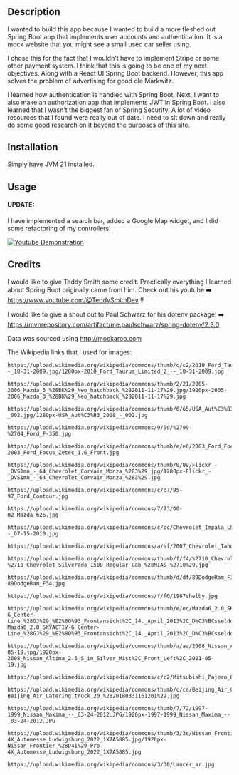 # <Markwitz Automotive>

## Description

I wanted to build this app because I wanted to build a more fleshed out Spring Boot app that implements user accounts
and authentication. It is a mock website that you might see a small used car seller using. 

I chose this for the fact that I wouldn't have to implement Stripe or some other payment system. I think that this is going to be one of my next objectives.
Along with a React UI Spring Boot backend. However, this app solves the problem of advertising for good ole Markwitz. 

I learned how authentication is handled with Spring Boot. Next, I want to also make an authorization app that implements JWT in Spring Boot. I also
learned that I wasn't the biggest fan of Spring Security. A lot of video resources that I found were really out of date.
I need to sit down and really do some good research on it beyond the purposes of this site.

## Installation

Simply have JVM 21 installed.

## Usage

#### UPDATE:

I have implemented a search bar, added a Google Map widget, and I did some refactoring of my controllers!

[![Youtube Demonstration](https://img.youtube.com/vi/vnv0s_8r1yo/0.jpg)]()

## Credits

I would like to give Teddy Smith some credit. Practically everything I learned about Spring Boot originally came from him.
Check out his youtube ➡️ https://www.youtube.com/@TeddySmithDev !!

I would like to give a shout out to Paul Schwarz for his dotenv package! ➡️ https://mvnrepository.com/artifact/me.paulschwarz/spring-dotenv/2.3.0

Data was sourced using http://mockaroo.com

The Wikipedia links that I used for images:
```
https://upload.wikimedia.org/wikipedia/commons/thumb/c/c2/2010_Ford_Taurus_Limited_2_--_10-31-2009.jpg/1280px-2010_Ford_Taurus_Limited_2_--_10-31-2009.jpg

https://upload.wikimedia.org/wikipedia/commons/thumb/2/21/2005-2006_Mazda_3_%28BK%29_Neo_hatchback_%282011-11-17%29.jpg/1920px-2005-2006_Mazda_3_%28BK%29_Neo_hatchback_%282011-11-17%29.jpg

https://upload.wikimedia.org/wikipedia/commons/thumb/6/65/USA_Aut%C3%B3_2008_-_002.jpg/1280px-USA_Aut%C3%B3_2008_-_002.jpg

https://upload.wikimedia.org/wikipedia/commons/9/9d/%2799-%2704_Ford_F-350.jpg

https://upload.wikimedia.org/wikipedia/commons/thumb/e/e6/2003_Ford_Focus_Zetec_1.6_Front.jpg/1920px-2003_Ford_Focus_Zetec_1.6_Front.jpg

https://upload.wikimedia.org/wikipedia/commons/thumb/0/09/Flickr_-_DVS1mn_-_64_Chevrolet_Corvair_Monza_%283%29.jpg/1280px-Flickr_-_DVS1mn_-_64_Chevrolet_Corvair_Monza_%283%29.jpg

https://upload.wikimedia.org/wikipedia/commons/c/c7/95-97_Ford_Contour.jpg

https://upload.wikimedia.org/wikipedia/commons/7/73/00-02_Mazda_626.jpg

https://upload.wikimedia.org/wikipedia/commons/c/cc/Chevrolet_Impala_LS_--_07-15-2010.jpg

https://upload.wikimedia.org/wikipedia/commons/a/af/2007_Chevrolet_Tahoe_rear.jpg

https://upload.wikimedia.org/wikipedia/commons/thumb/f/f4/%2710_Chevrolet_Silverado_1500_Regular_Cab_%28MIAS_%2710%29.jpg/1280px-%2710_Chevrolet_Silverado_1500_Regular_Cab_%28MIAS_%2710%29.jpg

https://upload.wikimedia.org/wikipedia/commons/thumb/d/df/89DodgeRam_F34.jpg/1920px-89DodgeRam_F34.jpg

https://upload.wikimedia.org/wikipedia/commons/f/f0/1987shelby.jpg

https://upload.wikimedia.org/wikipedia/commons/thumb/e/ec/Mazda6_2.0_SKYACTIV-G_Center-Line_%28GJ%29_%E2%80%93_Frontansicht%2C_14._April_2013%2C_D%C3%BCsseldorf.jpg/1920px-Mazda6_2.0_SKYACTIV-G_Center-Line_%28GJ%29_%E2%80%93_Frontansicht%2C_14._April_2013%2C_D%C3%BCsseldorf.jpg

https://upload.wikimedia.org/wikipedia/commons/thumb/a/aa/2008_Nissan_Altima_2.5_S_in_Silver_Mist%2C_Front_Left%2C_2021-05-19.jpg/1920px-2008_Nissan_Altima_2.5_S_in_Silver_Mist%2C_Front_Left%2C_2021-05-19.jpg

https://upload.wikimedia.org/wikipedia/commons/c/c2/Mitsubishi_Pajero_012.JPG

https://upload.wikimedia.org/wikipedia/commons/thumb/c/ca/Beijing_Air_Catering_truck_20_%2820180331161201%29.jpg/1280px-Beijing_Air_Catering_truck_20_%2820180331161201%29.jpg

https://upload.wikimedia.org/wikipedia/commons/thumb/7/72/1997-1999_Nissan_Maxima_--_03-24-2012.JPG/1920px-1997-1999_Nissan_Maxima_--_03-24-2012.JPG

https://upload.wikimedia.org/wikipedia/commons/thumb/3/3e/Nissan_Frontier_%28D41%29_Pro-4X_Automesse_Ludwigsburg_2022_1X7A5885.jpg/1920px-Nissan_Frontier_%28D41%29_Pro-4X_Automesse_Ludwigsburg_2022_1X7A5885.jpg

https://upload.wikimedia.org/wikipedia/commons/3/30/Lancer_ar.jpg 
```
